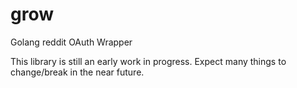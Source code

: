 grow
====

Golang reddit OAuth Wrapper



This library is still an early work in progress.  Expect many things to change/break in the near future.
